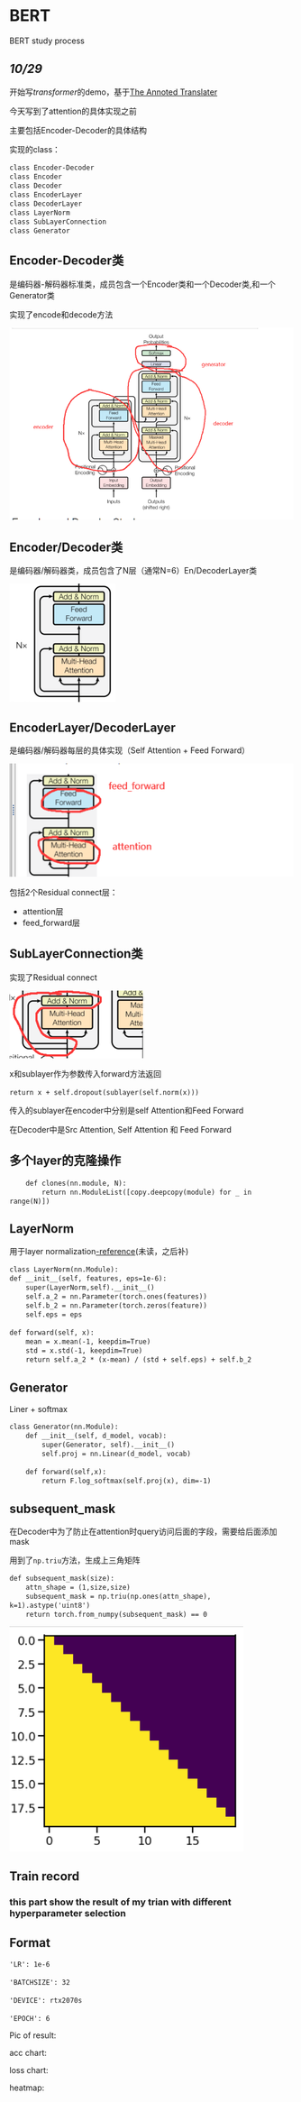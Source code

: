 # BERT
BERT study process

## _10/29_


开始写*transformer*的demo，基于[The Annoted Translater](https://nlp.seas.harvard.edu/2018/04/03/attention.html)

今天写到了attention的具体实现之前

主要包括Encoder-Decoder的具体结构

实现的class：


	class Encoder-Decoder
	class Encoder
	class Decoder
	class EncoderLayer
	class DecoderLayer
	class LayerNorm
	class SubLayerConnection
	class Generator
	
## Encoder-Decoder类

是编码器-解码器标准类，成员包含一个Encoder类和一个Decoder类,和一个Generator类

实现了encode和decode方法

![encode-decoder](/img/Encoder-Decoder.png)

## Encoder/Decoder类

是编码器/解码器类，成员包含了N层（通常N=6）En/DecoderLayer类

![Encoder](/img/Encoder.png)

## EncoderLayer/DecoderLayer

是编码器/解码器每层的具体实现（Self Attention + Feed Forward）

![EncoderLayer](/img/EncoderLayer.png)

包括2个Residual connect层：

- attention层 
- feed_forward层


## SubLayerConnection类

实现了Residual connect


![Residual](/img/Residual.png)

x和sublayer作为参数传入forward方法返回


`return x + self.dropout(sublayer(self.norm(x)))`


传入的sublayer在encoder中分别是self Attention和Feed Forward

在Decoder中是Src Attention, Self Attention 和 Feed Forward





## 多个layer的克隆操作
    
		def clones(nn.module, N):
			return nn.ModuleList([copy.deepcopy(module) for _ in range(N)])

## LayerNorm 

用于layer normalization[-reference](https://arxiv.org/abs/1607.06450)(未读，之后补)

	class LayerNorm(nn.Module):
    def __init__(self, features, eps=1e-6):
        super(LayerNorm,self).__init__()
        self.a_2 = nn.Parameter(torch.ones(features))
        self.b_2 = nn.Parameter(torch.zeros(feature))
        self.eps = eps
    
    def forward(self, x):
        mean = x.mean(-1, keepdim=True)
        std = x.std(-1, keepdim=True)
        return self.a_2 * (x-mean) / (std + self.eps) + self.b_2

## Generator

Liner + softmax
	
	class Generator(nn.Module):
	    def __init__(self, d_model, vocab):
	        super(Generator, self).__init__()
	        self.proj = nn.Linear(d_model, vocab)
	    
	    def forward(self,x):
	        return F.log_softmax(self.proj(x), dim=-1)

## subsequent_mask
在Decoder中为了防止在attention时query访问后面的字段，需要给后面添加mask

用到了`np.triu`方法，生成上三角矩阵
	
	def subsequent_mask(size):
	    attn_shape = (1,size,size)
	    subsequent_mask = np.triu(np.ones(attn_shape), k=1).astype('uint8')
	    return torch.from_numpy(subsequent_mask) == 0

![triu](/img/triu.png)



## Train record

### this part show the result of my trian with different hyperparameter selection

## Format

	'LR': 1e-6

	'BATCHSIZE': 32

	'DEVICE': rtx2070s
	
	'EPOCH': 6

Pic of result:

acc chart:

loss chart:

heatmap:








